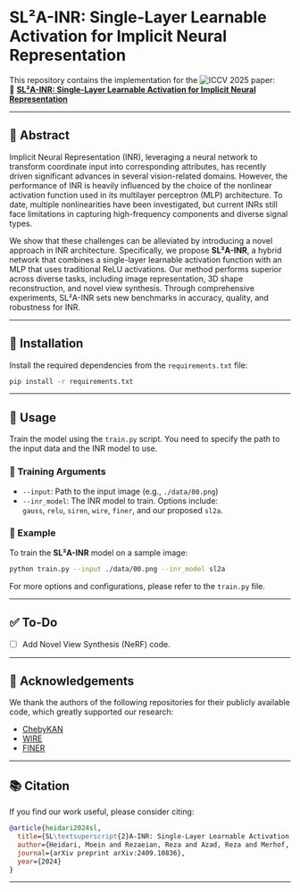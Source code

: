 # SL²A-INR: Single-Layer Learnable Activation for Implicit Neural Representation  

This repository contains the implementation for the ![ICCV 2025](https://img.shields.io/badge/ICCV-2025-purple?style=for-the-badge&logo=google-scholar) paper:  
📄 **[SL²A-INR: Single-Layer Learnable Activation for Implicit Neural Representation](https://arxiv.org/abs/2409.10836)**

---

## 📄 Abstract

Implicit Neural Representation (INR), leveraging a neural network to transform coordinate input into corresponding attributes, has recently driven significant advances in several vision-related domains. However, the performance of INR is heavily influenced by the choice of the nonlinear activation function used in its multilayer perceptron (MLP) architecture. To date, multiple nonlinearities have been investigated, but current INRs still face limitations in capturing high-frequency components and diverse signal types. 

We show that these challenges can be alleviated by introducing a novel approach in INR architecture. Specifically, we propose **SL²A-INR**, a hybrid network that combines a single-layer learnable activation function with an MLP that uses traditional ReLU activations. Our method performs superior across diverse tasks, including image representation, 3D shape reconstruction, and novel view synthesis. Through comprehensive experiments, SL²A-INR sets new benchmarks in accuracy, quality, and robustness for INR.

---

## 🔧 Installation

Install the required dependencies from the `requirements.txt` file:

```bash
pip install -r requirements.txt
```

---

## 🚀 Usage

Train the model using the `train.py` script. You need to specify the path to the input data and the INR model to use.

### 🔢 Training Arguments

- `--input`: Path to the input image (e.g., `./data/00.png`)  
- `--inr_model`: The INR model to train. Options include:  
  `gauss`, `relu`, `siren`, `wire`, `finer`, and our proposed `sl2a`.

### 🧪 Example

To train the **SL²A-INR** model on a sample image:

```bash
python train.py --input ./data/00.png --inr_model sl2a
```

For more options and configurations, please refer to the `train.py` file.

---

## ✅ To-Do

- [ ] Add Novel View Synthesis (NeRF) code.

---

## 🙏 Acknowledgements

We thank the authors of the following repositories for their publicly available code, which greatly supported our research:

- [ChebyKAN](https://github.com/SynodicMonth/ChebyKAN)
- [WIRE](https://github.com/vishwa91/wire)
- [FINER](https://github.com/liuzhen0212/FINER)

---

## 📚 Citation

If you find our work useful, please consider citing:

```bibtex
@article{heidari2024sl,
  title={SL\textsuperscript{2}A-INR: Single-Layer Learnable Activation for Implicit Neural Representation},
  author={Heidari, Moein and Rezaeian, Reza and Azad, Reza and Merhof, Dorit and Soltanian-Zadeh, Hamid and Hacihaliloglu, Ilker},
  journal={arXiv preprint arXiv:2409.10836},
  year={2024}
}
```
---

